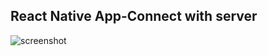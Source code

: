 ## React Native App-Connect with server

![screenshot](https://user-images.githubusercontent.com/68586133/124360518-fb30cc00-dc47-11eb-8f1a-1dc5f61e1b4a.PNG)
